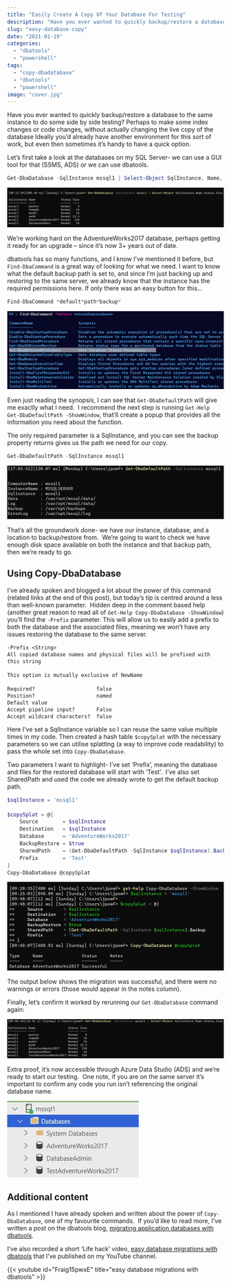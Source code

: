 ```yaml
---
title: "Easily Create A Copy Of Your Database For Testing"
description: "Have you ever wanted to quickly backup/restore a database to the same instance to do some side by side testing?"
slug: "easy-database-copy"
date: "2021-01-19"
categories:
  - "dbatools"
  - "powershell"
tags:
  - "copy-dbadatabase"
  - "dbatools"
  - "powershell"
image: "cover.jpg"
---
```


Have you ever wanted to quickly backup/restore a database to the same instance to do some side by side testing? Perhaps to make some index changes or code changes, without actually changing the live copy of the database Ideally you’d already have another environment for this sort of work, but even then sometimes it’s handy to have a quick option.

Let’s first take a look at the databases on my SQL Server- we can use a GUI tool for that (SSMS, ADS) or we can use dbatools.

```PowerShell
Get-DbaDatabase -SqlInstance mssql1 | Select-Object SqlInstance, Name, Status, Size
```

![Results from Get-DbaDatabase](GetDatabase.jpg)

We’re working hard on the AdventureWorks2017 database, perhaps getting it ready for an upgrade – since it’s now 3+ years out of date.

dbatools has so many functions, and I know I’ve mentioned it before, but `Find-DbaCommand` is a great way of looking for what we need. I want to know what the default backup path is set to, and since I’m just backing up and restoring to the same server, we already know that the instance has the required permissions here. If only there was an easy button for this…

```PowerShell
Find-DbaCommand *default*path*backup*
```

![Results of Find-DbaCommand](findcommand.jpg)

Even just reading the synopsis, I can see that `Get-DbaDefaultPath` will give me exactly what I need.  I recommend the next step is running `Get-Help Get-DbaDefaultPath -ShowWindow`, that’ll create a popup that provides all the information you need about the function.

The only required parameter is a SqlInstance, and you can see the backup property returns gives us the path we need for our copy.

```PowerShell
Get-DbaDefaultPath -SqlInstance mssql1
```

![Results from Get-DbaDefaultPath](GetDbaDefaultPath.jpg)

That’s all the groundwork done- we have our instance, database, and a location to backup/restore from.  We’re going to want to check we have enough disk space available on both the instance and that backup path, then we’re ready to go.

## Using Copy-DbaDatabase

I’ve already spoken and blogged a lot about the power of this command (related links at the end of this post), but today’s tip is centred around a less than well-known parameter.  Hidden deep in the comment based help (another great reason to read all of `Get-Help Copy-DbaDatabase -ShowWindow`) you’ll find the `-Prefix` parameter. This will allow us to easily add a prefix to both the database and the associated files, meaning we won’t have any issues restoring the database to the same server.

```Text
-Prefix <String>
All copied database names and physical files will be prefixed with this string

This option is mutually exclusive of NewName

Required?                    false
Position?                    named
Default value
Accept pipeline input?       False
Accept wildcard characters?  false
```

Here I’ve set a SqlInstance variable so I can reuse the same value multiple times in my code. Then created a hash table `$copySplat` with the necessary parameters so we can utilise splatting (a way to improve code readability) to pass the whole set into `Copy-DbaDatabase`.

Two parameters I want to highlight- I’ve set ‘Prefix’, meaning the database and files for the restored database will start with ‘Test’.  I’ve also set SharedPath and used the code we already wrote to get the default backup path.

```PowerShell
$sqlInstance = 'mssql1'

$copySplat = @{
    Source        = $sqlInstance
    Destination   = $sqlInstance
    Database      = 'AdventureWorks2017'
    BackupRestore = $true
    SharedPath    = (Get-DbaDefaultPath -SqlInstance $sqlInstance).Backup
    Prefix        = 'Test'
}
Copy-DbaDatabase @copySplat
```

![Results from Copy-DbaDatabase](copyDatabase.jpg)

The output below shows the migration was successful, and there were no warnings or errors (those would appear in the notes column).

Finally, let’s confirm it worked by rerunning our `Get-DbaDatabase` command again:

![View our databases with Get-DbaDatabase](GetDatabaseAfter.jpg)

Extra proof, it’s now accessible through Azure Data Studio (ADS) and we’re ready to start our testing.  One note, if you are on the same server it’s important to confirm any code you run isn’t referencing the original database name.

![Databases in Azure Data Studio](ADSView.jpg)

## Additional content

As I mentioned I have already spoken and written about the power of `Copy-DbaDatabase`, one of my favourite commands.  If you’d like to read more, I’ve written a post on the dbatools blog, [migrating application databases with dbatools](https://dbatools.io/migrating-application-dbs/).

I’ve also recorded a short ‘Life hack’ video, [easy database migrations with dbatools](https://www.youtube.com/watch?v=Fraig15pwxE&t=1s) that I’ve published on my YouTube channel.

{{< youtube id="Fraig15pwxE" title="easy database migrations with dbatools" >}}
